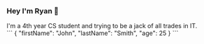 ### Hey I'm Ryan 👋

<!--
**RyanHJohnston/RyanHJohnston** is a ✨ _special_ ✨ repository because its `README.md` (this file) appears on your GitHub profile.

Here are some ideas to get you started:

- 🔭 I’m currently working on ...
- 🌱 I’m currently learning ...
- 👯 I’m looking to collaborate on ...
- 🤔 I’m looking for help with ...
- 💬 Ask me about ...
- 📫 How to reach me: ...
- 😄 Pronouns: ...
- ⚡ Fun fact: ...
--!>
I'm a 4th year CS student and trying to be a jack of all trades in IT. <br>
```
{
  "firstName": "John",
  "lastName": "Smith",
  "age": 25
}
```
